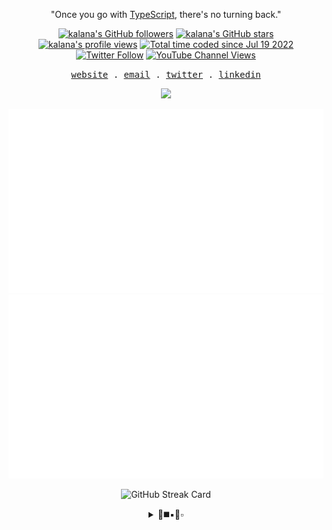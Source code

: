 <!--[github profile card](https://readme-cards.vercel.app/profile-card?name=kalanakt&subtitle=FRONT%20END%20DEVELOPER)
-->

<p align="center">"Once you go with <a href="https://github.com/microsoft/TypeScript">TypeScript</a>, there's no turning back."</p>
<p align="center">
<a title="kalana's GitHub followers " href="https://github.com/kalanakt" ><img src="https://img.shields.io/github/followers/kalanakt?style=social" alt="kalana's GitHub followers"></a>
<a title="GitHub stars " href="https://github.com/kalanakt" ><img src="https://img.shields.io/github/stars/kalanakt?style=social" alt="kalana's GitHub stars "></a>
<a title="kalana's profile views " href="https://github.com/kalanakt" ><img src="https://komarev.com/ghpvc/?username=kalanakt&label=Profile%20views" alt="kalana's profile views"></a>
<a title="kalana's wakatime stats" href="https://wakatime.com/@02730fe5-73e8-4bcc-8539-6b00eeae1e15"><img src="https://wakatime.com/badge/user/02730fe5-73e8-4bcc-8539-6b00eeae1e15.svg" alt="Total time coded since Jul 19 2022" /></a>
<a title="Twitter Follow" href="https://twitter.com/kalanakt__" ><img alt="Twitter Follow" src="https://img.shields.io/twitter/follow/kalanakt__?label=follow&style=social"></a>
<a title="YouTube Channel Views" href="https://bit.ly/iamktyoutube" ><img alt="YouTube Channel Views" src="https://img.shields.io/youtube/channel/views/UC6LqyY4t6lYLBb1iQxxiL3Q?style=social"></a>
</p>

<p align="center">
  <samp>
    <a href="http://kalanakt.vercel.app/">website</a> .
    <a href="mailto:e19198@eng.pdn.ac.lk">email</a> .
    <a href="https://twitter.com/kalanakt__">twitter</a> .
    <a href="https://www.linkedin.com/in/kalanakt">linkedin</a>
  </samp>
</p>
 
<p align="center">
  <a href="https://skillicons.dev">
    <img src="https://skillicons.dev/icons?i=astro,docker,figma,flutter,go,kotlin,mongodb,nextjs,nodejs,nuxtjs,py,react,remix,rust,solidjs,svelte,tailwind,ts,vite,vue&perline=10" />
  </a>
</p>

<p align="center">
  <img src="https://github.com/kalanakt/kalanakt/blob/main/generated/overview.svg#gh-dark-mode-only" alt="GitHub Statistics Card" title="GitHub Statistics"/>
  <img src="https://github.com/kalanakt/kalanakt/blob/main/generated/languages.svg#gh-dark-mode-only" alt="Used Languages Card" title="Used Languages"/>
</p>

<p align="center">
  <img src="https://github-readme-streak-stats.herokuapp.com?user=kalanakt&theme=transparent" alt="GitHub Streak Card" title="Kalanakt's GitHub Streak"/>
</p>
<!-- <div align="center">
<picture>
  <source
    srcset="https://github-readme-stats.vercel.app/api?username=kalanakt&rank_icon=github&show_icons=true&theme=github_dark_dimmed"
    media="(prefers-color-scheme: dark)"
  />
  <source
    srcset="https://github-readme-stats.vercel.app/api?username=kalanakt&rank_icon=github&show_icons=true&theme=github_dark_dimmed"
    media="(prefers-color-scheme: light), (prefers-color-scheme: no-preference)"
  />
  <img src="https://github-readme-stats.vercel.app/api?username=kalanakt&rank_icon=github&show_icons=true&theme=github_dark_dimmed" />
</picture>
</div> -->

<div align="center">
<details>
  <summary>🔘◼️▪️🔷▫️</summary>

  <br/>
  <h1><i>You just crack the code!</i></h1>
  <img src="https://wakatime.com/share/@codexo/cde17da4-aada-449f-9972-5d2f2e0d2cdb.svg" width="400px" alt="kalanakt wakatime lang stats"/>
  <img src="https://wakatime.com/share/@codexo/6adc7ab8-81b2-4448-88e3-0c5cc1967f27.svg" width="400px" alt="kalanakt wakatime cording stats"/>
  <img src="https://wakatime.com/share/@codexo/95a9ac23-f28e-499e-ba72-477f21d8bb40.svg" width="400px" alt="kalanakt wakatime editor stats"/>
  <img src="https://wakatime.com/share/@codexo/f9416644-00e3-41df-a593-2ae3ddae0256.svg" width="400px" alt="kalanakt wakatime os stats"/>
  <img src="https://wakatime.com/share/@codexo/2a2224a9-e183-40a0-94c8-63b49d292d77.svg" width="400px" alt="kalanakt wakatime debug stats"/>
</details>
</div>
    
<!--  <p align="center">
  <img src="https://count.getloli.com/get/@:kalanakt" alt=":kalanakt" />
</p>  -->
<!-- Edit here -->

<!--
| [![github repo card](https://readme-cards.vercel.app/repo-card?name=kalanakt&repo=All-Url-Uploader)](https://github.com/kalanakt/All-Url-Uploader) |  [![github repo card](https://readme-cards.vercel.app/repo-card?name=kalanakt&repo=buymeacoffee)](https://github.com/kalanakt/buymeacoffee)  |
|---|---|
| ![github repo card](https://readme-cards.vercel.app/repo-card?name=kalanakt&repo=github-readme-cards)  | ![github repo card](https://readme-cards.vercel.app/repo-card?name=kalanakt&repo=nuxtailwind )  |
|  ![github repo card](https://readme-cards.vercel.app/repo-card?name=kalanakt&repo=cv-site  ) |  ![github repo card](https://readme-cards.vercel.app/repo-card?name=kalanakt&repo=react-svg-icons) | 
-->



